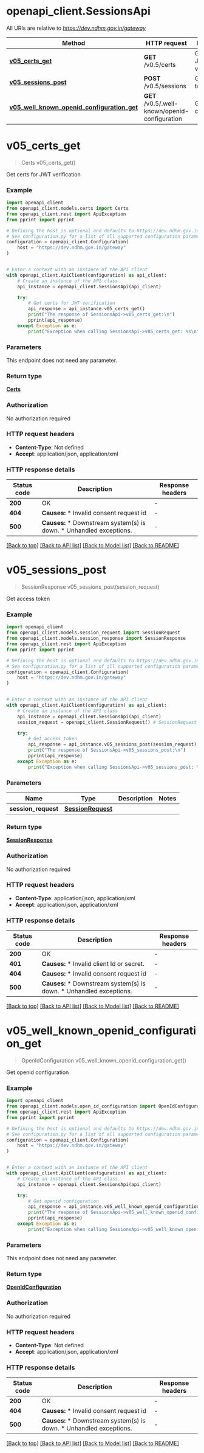 # openapi_client.SessionsApi

All URIs are relative to *https://dev.ndhm.gov.in/gateway*

Method | HTTP request | Description
------------- | ------------- | -------------
[**v05_certs_get**](SessionsApi.md#v05_certs_get) | **GET** /v0.5/certs | Get certs for JWT verification
[**v05_sessions_post**](SessionsApi.md#v05_sessions_post) | **POST** /v0.5/sessions | Get access token
[**v05_well_known_openid_configuration_get**](SessionsApi.md#v05_well_known_openid_configuration_get) | **GET** /v0.5/.well-known/openid-configuration | Get openid configuration


# **v05_certs_get**
> Certs v05_certs_get()

Get certs for JWT verification

### Example


```python
import openapi_client
from openapi_client.models.certs import Certs
from openapi_client.rest import ApiException
from pprint import pprint

# Defining the host is optional and defaults to https://dev.ndhm.gov.in/gateway
# See configuration.py for a list of all supported configuration parameters.
configuration = openapi_client.Configuration(
    host = "https://dev.ndhm.gov.in/gateway"
)


# Enter a context with an instance of the API client
with openapi_client.ApiClient(configuration) as api_client:
    # Create an instance of the API class
    api_instance = openapi_client.SessionsApi(api_client)

    try:
        # Get certs for JWT verification
        api_response = api_instance.v05_certs_get()
        print("The response of SessionsApi->v05_certs_get:\n")
        pprint(api_response)
    except Exception as e:
        print("Exception when calling SessionsApi->v05_certs_get: %s\n" % e)
```



### Parameters

This endpoint does not need any parameter.

### Return type

[**Certs**](Certs.md)

### Authorization

No authorization required

### HTTP request headers

 - **Content-Type**: Not defined
 - **Accept**: application/json, application/xml

### HTTP response details

| Status code | Description | Response headers |
|-------------|-------------|------------------|
**200** | OK |  -  |
**404** | **Causes:**   * Invalid consent request id  |  -  |
**500** | **Causes:**   * Downstream system(s) is down.   * Unhandled exceptions.  |  -  |

[[Back to top]](#) [[Back to API list]](../README.md#documentation-for-api-endpoints) [[Back to Model list]](../README.md#documentation-for-models) [[Back to README]](../README.md)

# **v05_sessions_post**
> SessionResponse v05_sessions_post(session_request)

Get access token

### Example


```python
import openapi_client
from openapi_client.models.session_request import SessionRequest
from openapi_client.models.session_response import SessionResponse
from openapi_client.rest import ApiException
from pprint import pprint

# Defining the host is optional and defaults to https://dev.ndhm.gov.in/gateway
# See configuration.py for a list of all supported configuration parameters.
configuration = openapi_client.Configuration(
    host = "https://dev.ndhm.gov.in/gateway"
)


# Enter a context with an instance of the API client
with openapi_client.ApiClient(configuration) as api_client:
    # Create an instance of the API class
    api_instance = openapi_client.SessionsApi(api_client)
    session_request = openapi_client.SessionRequest() # SessionRequest | 

    try:
        # Get access token
        api_response = api_instance.v05_sessions_post(session_request)
        print("The response of SessionsApi->v05_sessions_post:\n")
        pprint(api_response)
    except Exception as e:
        print("Exception when calling SessionsApi->v05_sessions_post: %s\n" % e)
```



### Parameters


Name | Type | Description  | Notes
------------- | ------------- | ------------- | -------------
 **session_request** | [**SessionRequest**](SessionRequest.md)|  | 

### Return type

[**SessionResponse**](SessionResponse.md)

### Authorization

No authorization required

### HTTP request headers

 - **Content-Type**: application/json, application/xml
 - **Accept**: application/json, application/xml

### HTTP response details

| Status code | Description | Response headers |
|-------------|-------------|------------------|
**200** | OK |  -  |
**401** | **Causes:**   * Invalid client Id or secret.  |  -  |
**404** | **Causes:**   * Invalid consent request id  |  -  |
**500** | **Causes:**   * Downstream system(s) is down.   * Unhandled exceptions.  |  -  |

[[Back to top]](#) [[Back to API list]](../README.md#documentation-for-api-endpoints) [[Back to Model list]](../README.md#documentation-for-models) [[Back to README]](../README.md)

# **v05_well_known_openid_configuration_get**
> OpenIdConfiguration v05_well_known_openid_configuration_get()

Get openid configuration

### Example


```python
import openapi_client
from openapi_client.models.open_id_configuration import OpenIdConfiguration
from openapi_client.rest import ApiException
from pprint import pprint

# Defining the host is optional and defaults to https://dev.ndhm.gov.in/gateway
# See configuration.py for a list of all supported configuration parameters.
configuration = openapi_client.Configuration(
    host = "https://dev.ndhm.gov.in/gateway"
)


# Enter a context with an instance of the API client
with openapi_client.ApiClient(configuration) as api_client:
    # Create an instance of the API class
    api_instance = openapi_client.SessionsApi(api_client)

    try:
        # Get openid configuration
        api_response = api_instance.v05_well_known_openid_configuration_get()
        print("The response of SessionsApi->v05_well_known_openid_configuration_get:\n")
        pprint(api_response)
    except Exception as e:
        print("Exception when calling SessionsApi->v05_well_known_openid_configuration_get: %s\n" % e)
```



### Parameters

This endpoint does not need any parameter.

### Return type

[**OpenIdConfiguration**](OpenIdConfiguration.md)

### Authorization

No authorization required

### HTTP request headers

 - **Content-Type**: Not defined
 - **Accept**: application/json, application/xml

### HTTP response details

| Status code | Description | Response headers |
|-------------|-------------|------------------|
**200** | OK |  -  |
**404** | **Causes:**   * Invalid consent request id  |  -  |
**500** | **Causes:**   * Downstream system(s) is down.   * Unhandled exceptions.  |  -  |

[[Back to top]](#) [[Back to API list]](../README.md#documentation-for-api-endpoints) [[Back to Model list]](../README.md#documentation-for-models) [[Back to README]](../README.md)

